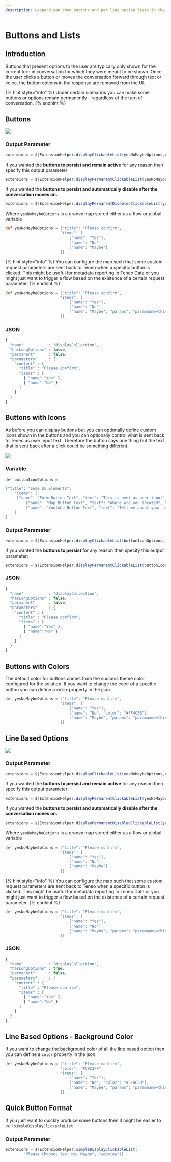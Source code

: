 ```yaml
---
description: Leopard can show buttons and per line option lists in the Chat response.
---
```


# Buttons and Lists

## Introduction

Buttons that present options to the user are typically only shown for the current turn in conversation for which they were meant to be shown. Once the user clicks a button or moves the conversation forward through text or voice, the button options in the response are removed from the UI.

{% hint style="info" %}
Under certain scenarios you can make some buttons or options remain permanently - regardless of the turn of conversation. 
{% endhint %}

## Buttons

![](../.gitbook/assets/leopard-16.png)

### Output Parameter

```groovy
extensions = ${ExtensionHelper.displayClickableList(yesNoMaybeOptions,channel)}
```

If you wanted the **buttons to persist and remain active** for any reason then specify this output parameter:

```groovy
extensions = ${ExtensionHelper.displayPermanentClickableList(yesNoMaybeOptions, channel)}
```

If you wanted the **buttons to persist and automatically disable after the conversation moves on.** 

```groovy
extensions = ${ExtensionHelper.displayPermanentDisabledClickableList(yesNoMaybeOptions, channel)}
```



Where `yesNoMaybeOptions` is a groovy map stored either as a flow or global variable

```groovy
def yesNoMaybeOptions = ["title": "Please confirm",
                        "items": [
                            ["name": "Yes"],
                            ["name": "No"],
                            ["name": "Maybe"]
                        ]]
```

{% hint style="info" %}
You can configure the map such that some custom request parameters are sent back to Teneo when a specific button is clicked. This might be useful for metadata reporting in Teneo Data or you might just want to trigger a flow based on the existence of a certain request parameter. 
{% endhint %}

```groovy
def yesNoMaybeOptions = ["title": "Please confirm",
                        "items": [
                            ["name": "Yes"],
                            ["name": "No"],
                            ["name": "Maybe", "params": "paramname=this-will-be-sent-back-in-url-when-maybe-option-clicked-optional"]
                        ]]
```

### JSON

```javascript
{
  "name"           : "displayCollection",
  "hasLongOptions" : false,
  "permanent"      : false,
  "parameters"     : {
    "content" : {
      "title" : "Please confirm",
      "items" : [
        { "name":"Yes" },
        { "name":"No" }
      ]
    }
  }
}
```

## Buttons with Icons

As before you can display buttons but you can optionally define custom icons shown in the buttons and you can optionally control what is sent back to Teneo as user input text. Therefore the button says one thing but the text that is sent back after a click could be something different.

![](../.gitbook/assets/button-icons.png)

### Variable

```java
def buttonIconOptions = 

["title": "Some UI Elements",
    "items": [
     ["name": "Form Button Text", "text": "This is sent as user input", "icon": "book-information-variant"],
		 ["name": "Map Button Text", "text": "Where are you located", "icon": "google-maps"],
		 ["name": "Youtube Button Text", "text": "Tell me about your company", "icon": "youtube"],
    ]
]
```

### Output Parameter

```groovy
extensions = ${ExtensionHelper.displayClickableList(buttonIconOptions, channel)}
```

If you wanted the **buttons to persist** for any reason then specify this output parameter:

```groovy
extensions = ${ExtensionHelper.displayPermanentClickableList(buttonIconOptions, channel)
```

### JSON

```javascript
{
  "name"           : "displayCollection",
  "hasLongOptions" : false,
  "permanent"      : false,
  "parameters"     : {
    "content" : {
      "title" : "Please confirm",
      "items" : [
        { "name":"Yes" },
        { "name":"No" }
      ]
    }
  }
}
```

## Buttons with Colors

The default color for buttons comes from the success theme color configured for the solution. If you want to change the color of a specific button you can define a `color` property in the json.

```groovy
def yesNoMaybeOptions = ["title": "Please confirm",
                        "items": [
                            ["name": "Yes"],
                            ["name": "No", "color": "#FF4C5B"],
                            ["name": "Maybe", "params": "paramname=this-will-be-sent-back-in-url-when-maybe-option-clicked-optional"]
                        ]]
```

## Line Based Options

![](../.gitbook/assets/leopard-05%20%281%29.png)

### Output Parameter



```groovy
extensions = ${ExtensionHelper.displayClickableList(yesNoMaybeOptions,channel, true)}
```

If you wanted the **buttons to persist and remain active** for any reason then specify this output parameter:

```groovy
extensions = ${ExtensionHelper.displayPermanentClickableList(yesNoMaybeOptions, channel, true)}
```

If you wanted the **buttons to persist and automatically disable after the conversation moves on.** 

```groovy
extensions = ${ExtensionHelper.displayPermanentDisabledClickableList(yesNoMaybeOptions, channel, true)}
```

Where `yesNoMaybeOptions` is a groovy map stored either as a flow or global variable

```groovy
def yesNoMaybeOptions = ["title": "Please confirm",
                        "items": [
                            ["name": "Yes"],
                            ["name": "No"],
                            ["name": "Maybe"]
                        ]]
```

{% hint style="info" %}
You can configure the map such that some custom request parameters are sent back to Teneo when a specific button is clicked. This might be useful for metadata reporting in Teneo Data or you might just want to trigger a flow based on the existence of a certain request parameter. 
{% endhint %}

```groovy
def yesNoMaybeOptions = ["title": "Please confirm",
                        "items": [
                            ["name": "Yes"],
                            ["name": "No"],
                            ["name": "Maybe", "params": "paramname=this-will-be-sent-back-in-url-when-maybe-option-clicked-optional"]
                        ]]
```

### JSON

```javascript
{
  "name"           : "displayCollection",
  "hasLongOptions" : true,
  "permanent"      : false,
  "parameters"     : {
    "content" : {
      "title" : "Please confirm",
      "items" : [
        { "name":"Yes" },
        { "name":"No" }
      ]
    }
  }
}
```



## Line Based Options - Background Color

If you want to change the background color of all the line based option then you can define a `color` property in the json.

```groovy
def yesNoMaybeOptions = ["title": "Please confirm",
                        "color": "#C9C3FF",
                        "items": [
                            ["name": "Yes"],
                            ["name": "No", "color": "#FF4C5B"],
                            ["name": "Maybe", "params": "paramname=this-will-be-sent-back-in-url-when-maybe-option-clicked-optional"]
                        ]]
```

## Quick Button Format

If you just want to quickly produce some buttons then it might be easier to call `simpleDisplayClickableList` 

### Output Parameter

```groovy
extensions = ${ExtensionHelper.simpleDisplayClickableList(
        "Please Choose; Yes; No; Maybe", "webview")}
```

